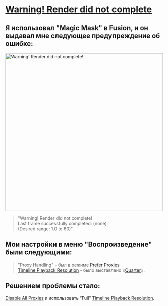 # [Warning! Render did not complete](https://forum.blackmagicdesign.com/viewtopic.php?p=1093242#p1093242)

## Я использовал "Magic Mask" в Fusion, и он выдавал мне следующее предупреждение об ошибке:  

<img src="https://github.com/orrstudio/Manuals/raw/main/03 HELP & MAN/01 DaVinci Resolve/Render did not complete.PNG" width="500px" title="Warning! Render did not complete!">

>  
> "Warning! Render did not complete!  
> Last frame successfully completed: (none)  
> (Desired range: 1.0 to 60)".  
>  

## Мои настройки в меню "Воспроизведение" были следующими:  

>  
> "Proxy Handling" - был в режиме [Prefer Proxies](http:// "Предпочитать прокси")  
> [Timeline Playback Resolution](http:// "Разрешении воспроизведения временной шкалы") - было выставлено «[Quarter](http:// "для более плавного воспроизведения")».  
>  

## Решением проблемы стало:  
[Disable All Proxies](http:// "отключить все прокси") и использовать “Full” [Timeline Playback Resolution](http:// "разрешение воспроизведения временной шкалы").  

